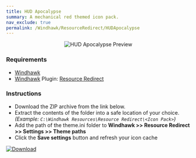 ```yaml
---
title: HUD Apocalypse
summary: A mechanical red themed icon pack.
nav_exclude: true
permalink: /Windhawk/ResourceRedirect/HUDApocalypse
---
```


<div align="center">
  <img src="https://gitlab.com/the-back-room/windhawk/resource-redirect/hud-series/hud-apocalypse/-/raw/main/Extras/Preview.bmp" alt="HUD Apocalypse Preview" style="max-width: 100%; height: auto;">
</div>

### Requirements

- [Windhawk](https://windhawk.net/)
- [Windhawk](https://windhawk.net/) Plugin: [Resource Redirect](https://windhawk.net/mods/icon-resource-redirect)

### Instructions

 - Download the ZIP archive from the link below.
 - Extract the contents of the folder into a safe location of your choice. *(Example: `C:\Windhawk Resources\Resource Redirect\<Icon Pack>`)*
 - Add the path of the theme.ini folder to **Windhawk >> Resource Redirect >> Settings >> Theme paths**
 - Click the **Save settings** button and refresh your icon cache

[![Download](https://img.shields.io/badge/Download-black?style=for-the-badge&logo=gitlab&logoColor=white&logoSize=auto&label=GitLab&labelColor=red&color=black&cacheSeconds=3600)](https://gitlab.com/the-back-room/windhawk/resource-redirect/hud-series/hud-apocalypse/-/archive/main/hud-apocalypse-main.zip)
